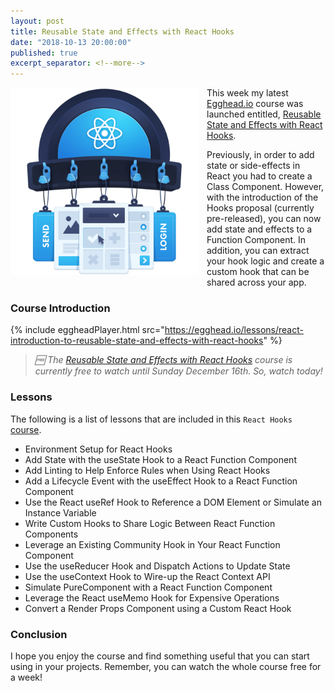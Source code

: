 ```yaml
---
layout: post
title: Reusable State and Effects with React Hooks
date: "2018-10-13 20:00:00"
published: true
excerpt_separator: <!--more-->
---
```


<img src="../assets/images/2018/Dec/EGH_ReactHooks.png" style="float: left; width: 300px; margin: 0 1em 1em 0; padding: 0;" /> This week my latest [Egghead.io](https://egghead.io/) course was launched
entitled, [Reusable State and Effects with React Hooks](https://egghead.io/courses/reusable-state-and-effects-with-react-hooks).

Previously, in order to add state or side-effects in React you had to create a Class Component. However, with the introduction of the Hooks proposal (currently pre-released), you can now add state and effects to a Function Component. In addition, you can extract your hook logic and create a custom hook that can be shared across your app.

### Course Introduction

{% include eggheadPlayer.html src="https://egghead.io/lessons/react-introduction-to-reusable-state-and-effects-with-react-hooks" %}

> _🆓 The [Reusable State and Effects with React Hooks](https://egghead.io/courses/reusable-state-and-effects-with-react-hooks) course is currently free to watch until Sunday December 16th. So, watch today!_

<!--more-->

### Lessons

The following is a list of lessons that are included in this `React Hooks`
[course](https://egghead.io/courses/reusable-state-and-effects-with-react-hooks).

- Environment Setup for React Hooks
- Add State with the useState Hook to a React Function Component
- Add Linting to Help Enforce Rules when Using React Hooks
- Add a Lifecycle Event with the useEffect Hook to a React Function Component
- Use the React useRef Hook to Reference a DOM Element or Simulate an Instance Variable
- Write Custom Hooks to Share Logic Between React Function Components
- Leverage an Existing Community Hook in Your React Function Component
- Use the useReducer Hook and Dispatch Actions to Update State
- Use the useContext Hook to Wire-up the React Context API
- Simulate PureComponent with a React Function Component
- Leverage the React useMemo Hook for Expensive Operations
- Convert a Render Props Component using a Custom React Hook

<!--

### Course Reviews

Some reviews have already started coming in for this course. The following is a
taste of what some are saying thus far.

> _“So many great little tips! Plus it was short and easily-digestible. Lots of
> this is immediately-applicable to our team, and lots of it is fun to know.”_

-->

### Conclusion

I hope you enjoy the course and find something useful that you can start using in your projects. Remember, you can watch the whole course free for a week!
